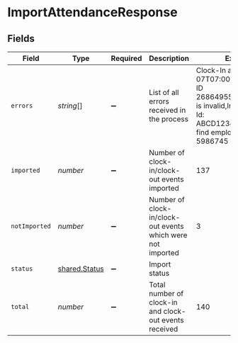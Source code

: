 # ImportAttendanceResponse


## Fields

| Field                                                                                                                                             | Type                                                                                                                                              | Required                                                                                                                                          | Description                                                                                                                                       | Example                                                                                                                                           |
| ------------------------------------------------------------------------------------------------------------------------------------------------- | ------------------------------------------------------------------------------------------------------------------------------------------------- | ------------------------------------------------------------------------------------------------------------------------------------------------- | ------------------------------------------------------------------------------------------------------------------------------------------------- | ------------------------------------------------------------------------------------------------------------------------------------------------- |
| `errors`                                                                                                                                          | *string*[]                                                                                                                                        | :heavy_minus_sign:                                                                                                                                | List of all errors received in the process                                                                                                        | Clock-In at 2022-04-07T07:00 for employee ID 2686495591877312534 is invalid,Invalid employee Id: ABCD12345567,Cannot find employee for id 5986745 |
| `imported`                                                                                                                                        | *number*                                                                                                                                          | :heavy_minus_sign:                                                                                                                                | Number of clock-in/clock-out events imported                                                                                                      | 137                                                                                                                                               |
| `notImported`                                                                                                                                     | *number*                                                                                                                                          | :heavy_minus_sign:                                                                                                                                | Number of clock-in/clock-out events which were not imported                                                                                       | 3                                                                                                                                                 |
| `status`                                                                                                                                          | [shared.Status](../../../sdk/models/shared/status.md)                                                                                             | :heavy_minus_sign:                                                                                                                                | Import status                                                                                                                                     |                                                                                                                                                   |
| `total`                                                                                                                                           | *number*                                                                                                                                          | :heavy_minus_sign:                                                                                                                                | Total number of clock-in and clock-out events received                                                                                            | 140                                                                                                                                               |